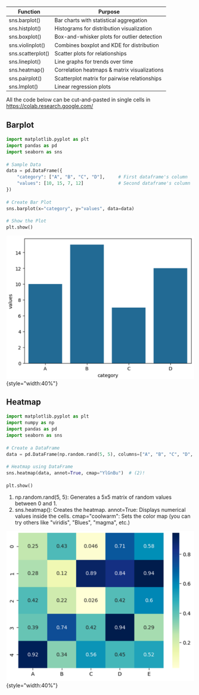 

 | Function | Purpose |
 |----------|----------|
 | sns.barplot() | Bar charts with statistical aggregation |
 | sns.histplot() | 	Histograms for distribution visualization |
 | sns.boxplot() | Box-and-whisker plots for outlier detection |
 | sns.violinplot() | Combines boxplot and KDE for distribution |
 | sns.scatterplot() | Scatter plots for relationships |
 | sns.lineplot() | Line graphs for trends over time |
 | sns.heatmap() | Correlation heatmaps & matrix visualizations |
 | sns.pairplot() | Scatterplot matrix for pairwise relationships |
 | sns.lmplot() | Linear regression plots |


All the code below can be cut-and-pasted in single cells in https://colab.research.google.com/


## Barplot

```python
import matplotlib.pyplot as plt
import pandas as pd
import seaborn as sns

# Sample Data
data = pd.DataFrame({
    "category": ["A", "B", "C", "D"],     # First dataframe's column
    "values": [10, 15, 7, 12]             # Second dataframe's column
})

# Create Bar Plot
sns.barplot(x="category", y="values", data=data)

# Show the Plot
plt.show()
```

![](./img/sns_barplot.png){style="width:40%"}

## Heatmap

```python
import matplotlib.pyplot as plt
import numpy as np
import pandas as pd
import seaborn as sns

# Create a DataFrame
data = pd.DataFrame(np.random.rand(5, 5), columns=["A", "B", "C", "D", "E"])  # (1)!

# Heatmap using DataFrame
sns.heatmap(data, annot=True, cmap="YlGnBu")  # (2)!

plt.show()
```

1.  np.random.rand(5, 5): Generates a 5x5 matrix of random values between 0 and 1.
2.  sns.heatmap(): Creates the heatmap.
    annot=True: Displays numerical values inside the cells.
    cmap="coolwarm": Sets the color map (you can try others like "viridis", "Blues", "magma", etc.)

![](./img/sns_heatmap.png){style="width:40%"}
